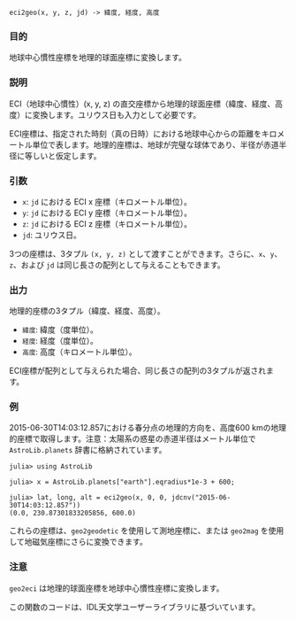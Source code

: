 ```
eci2geo(x, y, z, jd) -> 緯度, 経度, 高度
```

### 目的

地球中心慣性座標を地理的球面座標に変換します。

### 説明

ECI（地球中心慣性）(x, y, z) の直交座標から地理的球面座標（緯度、経度、高度）に変換します。ユリウス日も入力として必要です。

ECI座標は、指定された時刻（真の日時）における地球中心からの距離をキロメートル単位で表します。地理的座標は、地球が完璧な球体であり、半径が赤道半径に等しいと仮定します。

### 引数

  * `x`: `jd` における ECI x 座標（キロメートル単位）。
  * `y`: `jd` における ECI y 座標（キロメートル単位）。
  * `z`: `jd` における ECI z 座標（キロメートル単位）。
  * `jd`: ユリウス日。

3つの座標は、3タプル `(x, y, z)` として渡すことができます。さらに、`x`、`y`、`z`、および `jd` は同じ長さの配列として与えることもできます。

### 出力

地理的座標の3タプル（緯度、経度、高度）。

  * `緯度`: 緯度（度単位）。
  * `経度`: 経度（度単位）。
  * `高度`: 高度（キロメートル単位）。

ECI座標が配列として与えられた場合、同じ長さの配列の3タプルが返されます。

### 例

2015-06-30T14:03:12.857における春分点の地理的方向を、高度600 kmの地理的座標で取得します。注意：太陽系の惑星の赤道半径はメートル単位で `AstroLib.planets` 辞書に格納されています。

```jldoctest
julia> using AstroLib

julia> x = AstroLib.planets["earth"].eqradius*1e-3 + 600;

julia> lat, long, alt = eci2geo(x, 0, 0, jdcnv("2015-06-30T14:03:12.857"))
(0.0, 230.87301833205856, 600.0)
```

これらの座標は、`geo2geodetic` を使用して測地座標に、または `geo2mag` を使用して地磁気座標にさらに変換できます。

### 注意

`geo2eci` は地理的球面座標を地球中心慣性座標に変換します。

この関数のコードは、IDL天文学ユーザーライブラリに基づいています。
